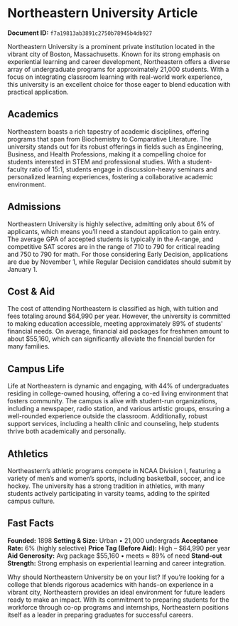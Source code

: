 # Northeastern University Article

**Document ID:** `f7a19813ab3891c2750b78945b4db927`

Northeastern University is a prominent private institution located in the vibrant city of Boston, Massachusetts. Known for its strong emphasis on experiential learning and career development, Northeastern offers a diverse array of undergraduate programs for approximately 21,000 students. With a focus on integrating classroom learning with real-world work experience, this university is an excellent choice for those eager to blend education with practical application.

## Academics
Northeastern boasts a rich tapestry of academic disciplines, offering programs that span from Biochemistry to Comparative Literature. The university stands out for its robust offerings in fields such as Engineering, Business, and Health Professions, making it a compelling choice for students interested in STEM and professional studies. With a student-faculty ratio of 15:1, students engage in discussion-heavy seminars and personalized learning experiences, fostering a collaborative academic environment.

## Admissions
Northeastern University is highly selective, admitting only about 6% of applicants, which means you’ll need a standout application to gain entry. The average GPA of accepted students is typically in the A-range, and competitive SAT scores are in the range of 710 to 790 for critical reading and 750 to 790 for math. For those considering Early Decision, applications are due by November 1, while Regular Decision candidates should submit by January 1.

## Cost & Aid
The cost of attending Northeastern is classified as high, with tuition and fees totaling around $64,990 per year. However, the university is committed to making education accessible, meeting approximately 89% of students' financial needs. On average, financial aid packages for freshmen amount to about $55,160, which can significantly alleviate the financial burden for many families.

## Campus Life
Life at Northeastern is dynamic and engaging, with 44% of undergraduates residing in college-owned housing, offering a co-ed living environment that fosters community. The campus is alive with student-run organizations, including a newspaper, radio station, and various artistic groups, ensuring a well-rounded experience outside the classroom. Additionally, robust support services, including a health clinic and counseling, help students thrive both academically and personally.

## Athletics
Northeastern’s athletic programs compete in NCAA Division I, featuring a variety of men’s and women’s sports, including basketball, soccer, and ice hockey. The university has a strong tradition in athletics, with many students actively participating in varsity teams, adding to the spirited campus culture.

## Fast Facts
**Founded:** 1898
**Setting & Size:** Urban • 21,000 undergrads
**Acceptance Rate:** 6% (highly selective)
**Price Tag (Before Aid):** High – $64,990 per year
**Aid Generosity:** Avg package $55,160 • meets ≈ 89% of need
**Stand-out Strength:** Strong emphasis on experiential learning and career integration.

Why should Northeastern University be on your list? If you’re looking for a college that blends rigorous academics with hands-on experience in a vibrant city, Northeastern provides an ideal environment for future leaders ready to make an impact. With its commitment to preparing students for the workforce through co-op programs and internships, Northeastern positions itself as a leader in preparing graduates for successful careers.
